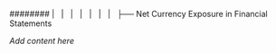 ######## |   |   |   |   |   |   |   ├── Net Currency Exposure in Financial Statements

*Add content here*